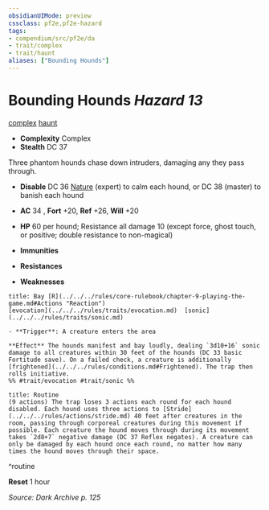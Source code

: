 ```yaml
---
obsidianUIMode: preview
cssclass: pf2e,pf2e-hazard
tags:
- compendium/src/pf2e/da
- trait/complex
- trait/haunt
aliases: ["Bounding Hounds"]
---
```

# Bounding Hounds *Hazard 13*  
[complex](../../../rules/traits/complex.md)  [haunt](../../../rules/traits/haunt.md)  

- **Complexity** Complex
- **Stealth** DC 37  

Three phantom hounds chase down intruders, damaging any they pass through.

- **Disable** DC 36 [Nature](../../skills.md#Nature) (expert) to calm each hound, or DC 38 (master) to banish each hound  

- **AC** 34 , **Fort** +20, **Ref** +26, **Will** +20
- **HP** 60 per hound; Resistance all damage 10 (except force, ghost touch, or positive; double resistance to non-magical)
- **Immunities** 
- **Resistances** 
- **Weaknesses** 
     
```ad-embed-ability
title: Bay [R](../../../rules/core-rulebook/chapter-9-playing-the-game.md#Actions "Reaction")
[evocation](../../../rules/traits/evocation.md)  [sonic](../../../rules/traits/sonic.md)  

- **Trigger**: A creature enters the area

**Effect** The hounds manifest and bay loudly, dealing `3d10+16` sonic damage to all creatures within 30 feet of the hounds (DC 33 basic Fortitude save). On a failed check, a creature is additionally [frightened](../../../rules/conditions.md#Frightened). The trap then rolls initiative.  
%% #trait/evocation #trait/sonic %%
```

```ad-pf2-summary
title: Routine
(9 actions) The trap loses 3 actions each round for each hound disabled. Each hound uses three actions to [Stride](../../../rules/actions/stride.md) 40 feet after creatures in the room, passing through corporeal creatures during this movement if possible. Each creature the hound moves through during its movement takes `2d8+7` negative damage (DC 37 Reflex negates). A creature can only be damaged by each hound once each round, no matter how many times the hound moves through their space.
```
^routine

**Reset** 1 hour  

*Source: Dark Archive p. 125*

